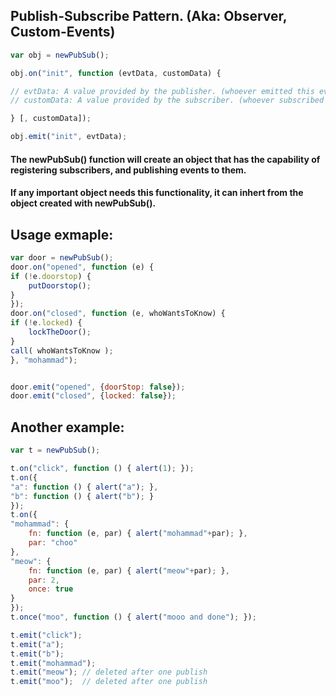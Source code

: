 ## Publish-Subscribe Pattern. (Aka: Observer, Custom-Events)
```javascript
var obj = newPubSub();

obj.on("init", function (evtData, customData) {

// evtData: A value provided by the publisher. (whoever emitted this event)
// customData: A value provided by the subscriber. (whoever subscribed to this event)

} [, customData]);

obj.emit("init", evtData);
```
#### The newPubSub() function will create an object that has the capability of registering subscribers, and publishing events to them.

#### If any important object needs this functionality, it can inhert from the object created with newPubSub().

Usage exmaple:
----------------------
```javascript
var door = newPubSub();
door.on("opened", function (e) {
if (!e.doorstop) {
	putDoorstop();
}
});
door.on("closed", function (e, whoWantsToKnow) {
if (!e.locked) {
	lockTheDoor();
}
call( whoWantsToKnow );
}, "mohammad");


door.emit("opened", {doorStop: false});
door.emit("closed", {locked: false});
```

Another example:
----------------------
```javascript
var t = newPubSub();

t.on("click", function () { alert(1); });
t.on({
"a": function () { alert("a"); },
"b": function () { alert("b"); }
});
t.on({
"mohammad": {
	fn: function (e, par) { alert("mohammad"+par); },
	par: "choo"
},
"meow": {
	fn: function (e, par) { alert("meow"+par); },
	par: 2,
	once: true
}
});
t.once("moo", function () { alert("mooo and done"); });

t.emit("click");
t.emit("a");
t.emit("b");
t.emit("mohammad");
t.emit("meow"); // deleted after one publish
t.emit("moo");  // deleted after one publish
```
